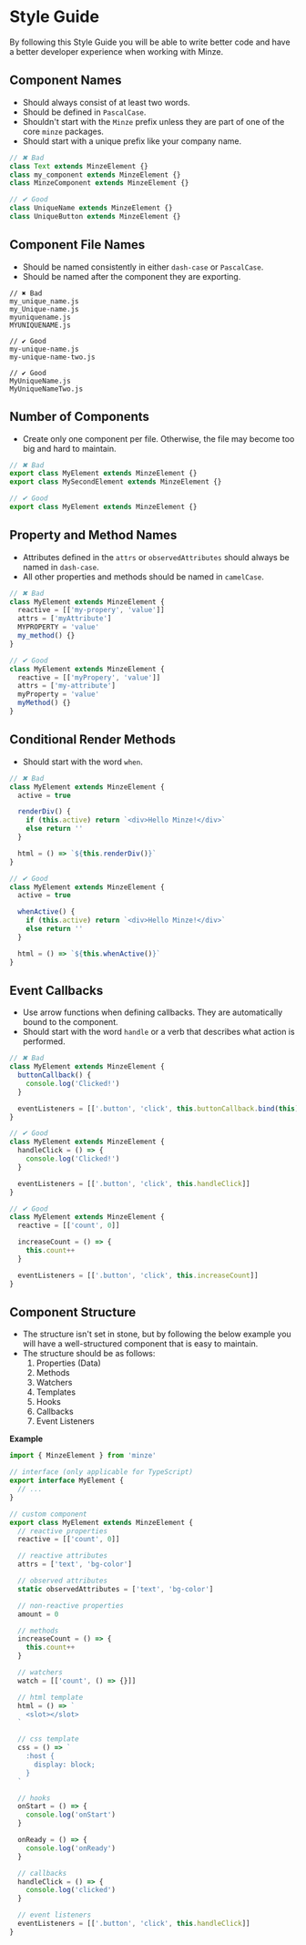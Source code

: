 # Style Guide

By following this Style Guide you will be able to write better code and have a better developer experience when working with Minze.

## Component Names

- Should always consist of at least two words.
- Should be defined in `PascalCase`.
- Shouldn't start with the `Minze` prefix unless they are part of one of the core `minze` packages.
- Should start with a unique prefix like your company name.

```js
// ✖ Bad
class Text extends MinzeElement {}
class my_component extends MinzeElement {}
class MinzeComponent extends MinzeElement {}

// ✔ Good
class UniqueName extends MinzeElement {}
class UniqueButton extends MinzeElement {}
```

## Component File Names

- Should be named consistently in either `dash-case` or `PascalCase`.
- Should be named after the component they are exporting.

```
// ✖ Bad
my_unique_name.js
my_Unique-name.js
myuniquename.js
MYUNIQUENAME.js

// ✔ Good
my-unique-name.js
my-unique-name-two.js

// ✔ Good
MyUniqueName.js
MyUniqueNameTwo.js
```

## Number of Components

- Create only one component per file. Otherwise, the file may become too big and hard to maintain.

```js
// ✖ Bad
export class MyElement extends MinzeElement {}
export class MySecondElement extends MinzeElement {}

// ✔ Good
export class MyElement extends MinzeElement {}
```

## Property and Method Names

- Attributes defined in the `attrs` or `observedAttributes` should always be named in `dash-case`.
- All other properties and methods should be named in `camelCase`.

```js
// ✖ Bad
class MyElement extends MinzeElement {
  reactive = [['my-propery', 'value']]
  attrs = ['myAttribute']
  MYPROPERTY = 'value'
  my_method() {}
}

// ✔ Good
class MyElement extends MinzeElement {
  reactive = [['myPropery', 'value']]
  attrs = ['my-attribute']
  myProperty = 'value'
  myMethod() {}
}
```

## Conditional Render Methods

- Should start with the word `when`.

```js
// ✖ Bad
class MyElement extends MinzeElement {
  active = true

  renderDiv() {
    if (this.active) return `<div>Hello Minze!</div>`
    else return ''
  }

  html = () => `${this.renderDiv()}`
}

// ✔ Good
class MyElement extends MinzeElement {
  active = true

  whenActive() {
    if (this.active) return `<div>Hello Minze!</div>`
    else return ''
  }

  html = () => `${this.whenActive()}`
}
```

## Event Callbacks

- Use arrow functions when defining callbacks. They are automatically bound to the component.
- Should start with the word `handle` or a verb that describes what action is performed.

```js
// ✖ Bad
class MyElement extends MinzeElement {
  buttonCallback() {
    console.log('Clicked!')
  }

  eventListeners = [['.button', 'click', this.buttonCallback.bind(this)]]
}

// ✔ Good
class MyElement extends MinzeElement {
  handleClick = () => {
    console.log('Clicked!')
  }

  eventListeners = [['.button', 'click', this.handleClick]]
}

// ✔ Good
class MyElement extends MinzeElement {
  reactive = [['count', 0]]

  increaseCount = () => {
    this.count++
  }

  eventListeners = [['.button', 'click', this.increaseCount]]
}
```

## Component Structure

- The structure isn't set in stone, but by following the below example you will have a well-structured component that is easy to maintain.
- The structure should be as follows:
  1. Properties (Data)
  2. Methods
  3. Watchers
  4. Templates
  5. Hooks
  6. Callbacks
  7. Event Listeners

**Example**

```ts
import { MinzeElement } from 'minze'

// interface (only applicable for TypeScript)
export interface MyElement {
  // ...
}

// custom component
export class MyElement extends MinzeElement {
  // reactive properties
  reactive = [['count', 0]]

  // reactive attributes
  attrs = ['text', 'bg-color']

  // observed attributes
  static observedAttributes = ['text', 'bg-color']

  // non-reactive properties
  amount = 0

  // methods
  increaseCount = () => {
    this.count++
  }

  // watchers
  watch = [['count', () => {}]]

  // html template
  html = () => `
    <slot></slot>
  `

  // css template
  css = () => `
    :host {
      display: block;
    }
  `

  // hooks
  onStart = () => {
    console.log('onStart')
  }

  onReady = () => {
    console.log('onReady')
  }

  // callbacks
  handleClick = () => {
    console.log('clicked')
  }

  // event listeners
  eventListeners = [['.button', 'click', this.handleClick]]
}
```
